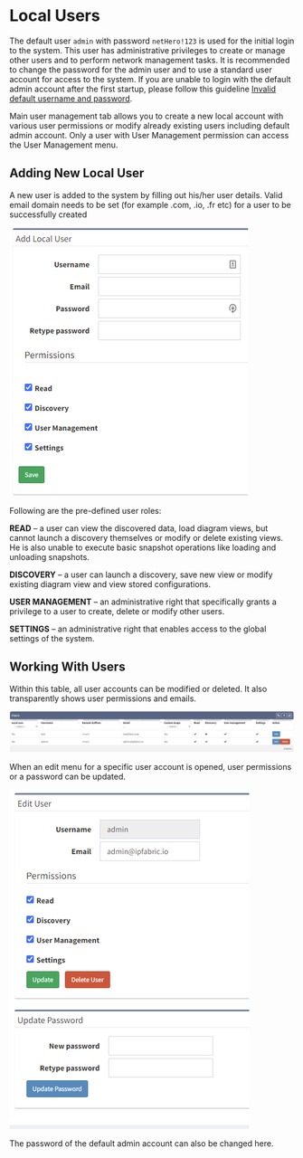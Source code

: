 # Local Users

The default user `admin` with password `netHero!123` is used for
the initial login to the system. This user has administrative privileges
to create or manage other users and to perform network management tasks.
It is recommended to change the password for the admin user and to use a
standard user account for access to the system. If you are unable to
login with the default admin account after the first startup, please
follow this guideline [Invalid default username and
password](../../releases/known_issues/IP_Fabric/invalid_default_username_and_password.md).

Main user management tab allows you to create a new local account with
various user permissions or modify already existing users including
default admin account. Only a user with User Management permission can
access the User Management menu.

## Adding New Local User

A new user is added to the system by filling out his/her user details. Valid
email domain needs to be set (for example .com, .io, .fr etc) for a user to be
successfully created

![Adding local user](add_local_user.png)

Following are the pre-defined user roles:

**READ** – a user can view the discovered data, load diagram views, but
cannot launch a discovery themselves or modify or delete existing views.
He is also unable to execute basic snapshot operations like loading and
unloading snapshots.

**DISCOVERY** – a user can launch a discovery, save new view or modify
existing diagram view and view stored configurations.

**USER MANAGEMENT** – an administrative right that specifically grants a
privilege to a user to create, delete or modify other users.

**SETTINGS** – an administrative right that enables access to the global
settings of the system.

## Working With Users

Within this table, all user accounts can be modified or deleted. It also
transparently shows user permissions and emails.

![Local users](local_users.png)

When an edit menu for a specific user account is opened, user
permissions or a password can be updated.

![Edit Local User](edit_local_user.png)

The password of the default admin account can also be changed here.
